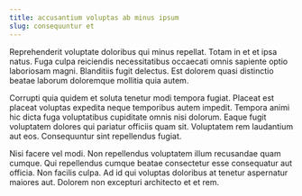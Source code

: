 ```yaml
---
title: accusantium voluptas ab minus ipsum
slug: consequuntur et
---
```


Reprehenderit voluptate doloribus qui minus repellat. Totam in et et ipsa natus. Fuga culpa reiciendis necessitatibus occaecati omnis sapiente optio laboriosam magni. Blanditiis fugit delectus. Est dolorem quasi distinctio beatae laborum doloremque mollitia quia autem.

Corrupti quia quidem et soluta tenetur modi tempora fugiat. Placeat est placeat voluptas expedita neque temporibus autem impedit. Tempora animi hic dicta fuga voluptatibus cupiditate omnis nisi dolorum. Eaque fugit voluptatem dolores qui pariatur officiis quam sit. Voluptatem rem laudantium aut eos. Consequuntur sint repellendus fugiat.

Nisi facere vel modi. Non repellendus voluptatem illum recusandae quam cumque. Qui repellendus cumque beatae consectetur esse consequatur aut officia. Non facilis culpa. Ad id qui voluptas doloribus at tenetur aspernatur maiores aut. Dolorem non excepturi architecto et et rem.
